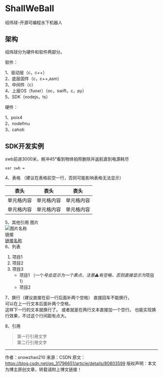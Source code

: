 # ShallWeBall
绍伟球-开源可编程水下机器人
## 架构
绍伟球分为硬件和软件两部分。  

软件：

1、驱动层（c，c++）  
2、底层固件（c，c++,asm）  
3、中间件（c）  
4、上层OS（funxr）（oc，swift，c，py）  
5、SDK（nodejs，ts）  

硬件： 

1、poix4  
2、nodefmu  
3、cahoti  

## SDK开发实例  
swb前进3000米，俯冲45°看到物体拍照删除并返航直到电源耗尽

 
```
var swb = 
```  
4、表格 （建议在表格前空一行，否则可能影响表格无法显示）
 
 表头  | 表头  | 表头
 ---- | ----- | ------  
 单元格内容  | 单元格内容 | 单元格内容 
 单元格内容  | 单元格内容 | 单元格内容  
 
5、其他引用
图片  
![图片名称](https://www.baidu.com/img/bd_logo1.png)  
链接  
[链接名称](https://www.baidu.com/)    
6、列表 
1. 项目1  
2. 项目2  
3. 项目3  
   * 项目1 （一个*号会显示为一个黑点，注意⚠️有空格，否则直接显示为*项目1） 
   * 项目2   
 
7、换行（建议直接在前一行后面补两个空格）
直接回车不能换行，  
可以在上一行文本后面补两个空格，  
这样下一行的文本就换行了。
或者就是在两行文本直接加一个空行。
也能实现换行效果，不过这个行间距有点大。  
 
8、引用
> 第一行引用文字  
> 第二行引用文字   
--------------------- 
作者：snowzhao210 
来源：CSDN 
原文：https://blog.csdn.net/qq_31796651/article/details/80803599 
版权声明：本文为博主原创文章，转载请附上博文链接！


